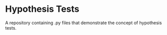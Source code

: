 # Hypothesis Tests

A repository containing .py files that demonstrate the concept of hypothesis tests.
